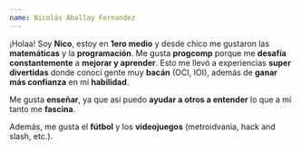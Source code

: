```yaml
---
name: Nicolás Aballay Fernandez
---
```


¡Holaa! Soy **Nico**, estoy en **1ero medio** y desde chico me gustaron las **matemáticas** y la **programación**. Me gusta **progcomp** porque me **desafía constantemente** a **mejorar y aprender**. Esto me llevó a experiencias **super divertidas** donde conocí gente muy **bacán** (OCI, IOI), además de **ganar más confianza** en mi **habilidad**.

Me gusta **enseñar**, ya que así puedo **ayudar a otros a entender** lo que a mí tanto me **fascina**.

Además, me gusta el **fútbol** y los **videojuegos** (metroidvania, hack and slash, etc.).

